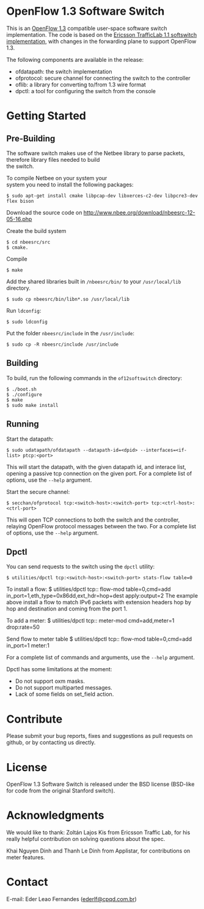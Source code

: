 OpenFlow 1.3 Software Switch
============================

This is an [OpenFlow 1.3][ofp13] compatible user-space software switch
implementation. The code is based on the [Ericsson TrafficLab 1.1 softswitch
implementation][ericssonsw11], with changes in the forwarding plane to support
OpenFlow 1.3.

The following components are available in the release:
  - ofdatapath: the switch implementation
  - ofprotocol: secure channel for connecting the switch to the controller
  - oflib:      a library for converting to/from 1.3 wire format
  - dpctl:      a tool for configuring the switch from the console


Getting Started
===============

Pre-Building
------------

The software switch makes use of the Netbee library to parse packets, therefore library files needed to build  
the switch.

To compile Netbee on your system your  
system you need to install the following packages:

    $ sudo apt-get install cmake libpcap-dev libxerces-c2-dev libpcre3-dev flex bison  

Download the source code on http://www.nbee.org/download/nbeesrc-12-05-16.php
    
Create the build system  
  
    $ cd nbeesrc/src  
    $ cmake.

Compile  
    
    $ make

Add the shared libraries built in `/nbeesrc/bin/` to your `/usr/local/lib` directory.  

    $ sudo cp nbeesrc/bin/libn*.so /usr/local/lib

Run `ldconfig`:

    $ sudo ldconfig

Put the folder `nbeesrc/include` in the `/usr/include`:

    $ sudo cp -R nbeesrc/include /usr/include


Building
--------

To build, run the following commands in the `of12softswitch` directory:

    $ ./boot.sh
    $ ./configure
    $ make
    $ sudo make install
    
Running
-------

Start the datapath:

    $ sudo udatapath/ofdatapath --datapath-id=<dpid> --interfaces=<if-list> ptcp:<port>

This will start the datapath, with the given datapath id, and interace list,
opening a passive tcp connection on the given port. For a complete list of
options, use the `--help` argument.

Start the secure channel:

    $ secchan/ofprotocol tcp:<switch-host>:<switch-port> tcp:<ctrl-host>:<ctrl-port>

This will open TCP connections to both the switch and the controller, relaying
OpenFlow protocol messages between the two. For a complete list of options,
use the `--help` argument.

Dpctl
------
You can send requests to the switch using the `dpctl` utility:

    $ utilities/dpctl tcp:<switch-host>:<switch-port> stats-flow table=0

To install a flow:
    $ utilities/dpctl tcp:<switch-host>:<switch-port> flow-mod table=0,cmd=add in_port=1,eth_type=0x86dd,ext_hdr=hop+dest apply:output=2
The example above install a flow to match IPv6 packets with extension headers hop by hop and destination and coming from the port 1.

To add a meter:
 $ utilities/dpctl tcp:<switch-host>:<switch-port> meter-mod cmd=add,meter=1 drop:rate=50

Send flow to meter table
$ utilities/dpctl tcp:<switch-host>:<switch-port> flow-mod table=0,cmd=add in_port=1 meter:1

For a complete list of commands and arguments, use the `--help` argument.

Dpctl has some limitations at the moment:
- Do not support oxm masks.
- Do not support multiparted messages.
- Lack of some fields on set_field action.  

Contribute
==========

Please submit your bug reports, fixes and suggestions as pull requests on
github, or by contacting us directly.

License
=======

OpenFlow 1.3 Software Switch is released under the BSD license (BSD-like for
code from the original Stanford switch).

Acknowledgments
===============
We would like to thank:
Zoltán Lajos Kis from Ericsson Traffic Lab, for his really helpful contribution on solving questions about the spec. 

Khai Nguyen Dinh and Thanh Le Dinh from Applistar, for contributions on meter features.

Contact
=======

E-mail: Eder Leao Fernandes (ederlf@cpqd.com.br)

[ofp13]: https://www.opennetworking.org/images/stories/downloads/specification/openflow-spec-v1.3.0.pdf
[ericssonsw11]: https://github.com/TrafficLab/of11softswitch


